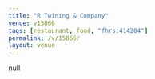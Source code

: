 ```yaml
---
title: "R Twining & Company"
venue: v15866
tags: [restaurant, food, "fhrs:414204"]
permalink: /v/15866/
layout: venue
---
```

null